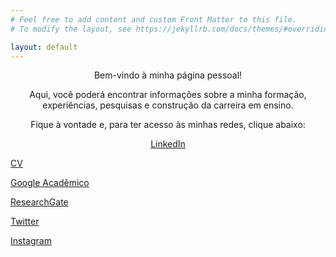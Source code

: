 ```yaml
---
# Feel free to add content and custom Front Matter to this file.
# To modify the layout, see https://jekyllrb.com/docs/themes/#overriding-theme-defaults

layout: default
---
```



<p align="center">Bem-vindo à minha página pessoal!</p>
<p align="center">Aqui, você poderá encontrar informações sobre a minha formação, experiências, pesquisas e construção da
  carreira em ensino.</p>
<p align="center">Fique à vontade e, para ter acesso às minhas redes, clique abaixo:</p>

<p align="center">
  <a class="button is-purple is-outlined is-rounded" href="https://www.linkedin.com/in/andressa-mielke-vasconcelos-6496b6164/">LinkedIn</a>
  
  <a class="button is-dark is-outlined is-rounded" href="https://drive.google.com/file/d/1w_hM_fBR-AhA3jI16xKUP2hiugsxym7S/view?usp=sharing">CV</a>
  
  <a class="button is-dark is-outlined is-rounded" href="https://scholar.google.com.br/citations?user=4KtSi9MAAAAJ&hl=pt-BR">Google Acadêmico</a>
  
  <a class="button is-dark is-outlined is-rounded" href="https://www.researchgate.net/profile/Andressa-Vasconcelos">ResearchGate</a>
  
  <a class="button is-light is-outlined is-rounded" href="https://twitter.com/VasconcelosAM">Twitter</a>
  
  <a class="button is-light is-outlined is-rounded" href="https://www.instagram.com/andressa.mielke/">Instagram</a>

</p>
